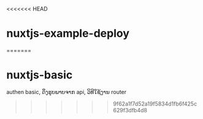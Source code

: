 <<<<<<< HEAD
# nuxtjs-example-deploy
=======
# nuxtjs-basic
authen basic, ດຶງຮູບພາບຈາກ api, ວິທີໃຊ້ງານ router
>>>>>>> 9f62a1f7d52a19f5834d1fb6f425c629f3dfb4d8
